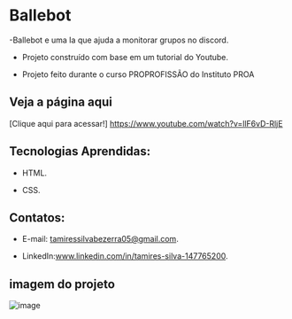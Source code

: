 # Ballebot

 -Ballebot e uma Ia que ajuda a monitorar grupos no discord.
   
 - Projeto construído com base em um tutorial do Youtube.

 - Projeto feito durante o curso PROPROFISSÃO do Instituto PROA
   
   
## Veja a página aqui

 [Clique aqui para acessar!] https://www.youtube.com/watch?v=llF6vD-RljE
   
## Tecnologias Aprendidas:
 - HTML.
   
 - CSS.

## Contatos:
 - E-mail: tamiressilvabezerra05@gmail.com.
   
 - LinkedIn:www.linkedin.com/in/tamires-silva-147765200.

      
    
## imagem do projeto
![image](https://github.com/tamiressil/Ballebot/assets/163886976/2a25aa9b-d502-427b-a79b-e96966bcb94e)


